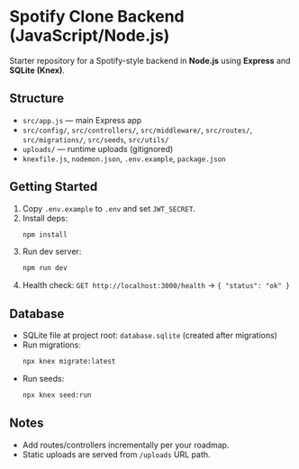 # Spotify Clone Backend (JavaScript/Node.js)

Starter repository for a Spotify-style backend in **Node.js** using **Express** and **SQLite (Knex)**.

## Structure
- `src/app.js` — main Express app
- `src/config/`, `src/controllers/`, `src/middleware/`, `src/routes/`, `src/migrations/`, `src/seeds`, `src/utils/`
- `uploads/` — runtime uploads (gitignored)
- `knexfile.js`, `nodemon.json`, `.env.example`, `package.json`

## Getting Started
1. Copy `.env.example` to `.env` and set `JWT_SECRET`.
2. Install deps:
   ```bash
   npm install
   ```
3. Run dev server:
   ```bash
   npm run dev
   ```
4. Health check: `GET http://localhost:3000/health` → `{ "status": "ok" }`

## Database
- SQLite file at project root: `database.sqlite` (created after migrations)
- Run migrations:
  ```bash
  npx knex migrate:latest
  ```
- Run seeds:
  ```bash
  npx knex seed:run
  ```

## Notes
- Add routes/controllers incrementally per your roadmap.
- Static uploads are served from `/uploads` URL path.
